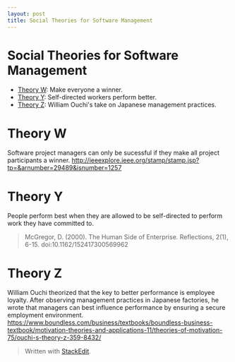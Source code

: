 ```yaml
---
layout: post
title: Social Theories for Software Management
---
```

Social Theories for Software Management
===

* [Theory W](#theory_w):  Make everyone a winner.
* [Theory Y](#theory_y):  Self-directed workers perform better.
* [Theory Z](#theory_z):  William Ouchi's take on Japanese management practices.

# <a name="theory_w">Theory W</a>
Software project managers can only be sucessful if they make all project participants a winner. http://ieeexplore.ieee.org/stamp/stamp.jsp?tp=&arnumber=29489&isnumber=1257
# <a name="theory_y">Theory Y</a>
People perform best when they are allowed to be self-directed to perform work they have committed to.
> McGregor, D. (2000). The Human Side of Enterprise. Reflections, 2(1), 6-15. doi:10.1162/152417300569962

# <a name="theory_z">Theory Z</a>
William Ouchi theorized that the key to better performance is employee loyalty. After observing management practices in Japanese factories, he wrote that managers can best influence performance by ensuring a secure employment environment.
https://www.boundless.com/business/textbooks/boundless-business-textbook/motivation-theories-and-applications-11/theories-of-motivation-75/ouchi-s-theory-z-359-8432/

> Written with [StackEdit](https://stackedit.io/).
